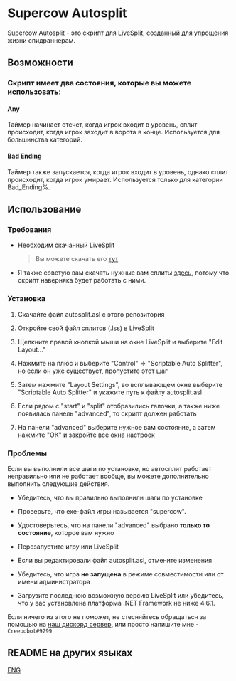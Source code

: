 # Supercow Autosplit

Supercow Autosplit - это скрипт для LiveSplit, созданный для упрощения жизни спидраннерам.

## Возможности

### Скрипт имеет два состояния, которые вы можете использовать:

#### Any

Таймер начинает отсчет, когда игрок входит в уровень, сплит происходит, когда игрок заходит в ворота в конце. Используется для большинства категорий.

#### Bad Ending

Таймер также запускается, когда игрок входит в уровень, однако сплит происходит, когда игрок умирает. Используется только для категории Bad_Ending%.

## Использование

### Требования

* Необходим скачанный LiveSplit
  > Вы можете скачать его [тут](https://livesplit.org/)

* Я также советую вам скачать нужные вам сплиты [здесь](https://www.speedrun.com/super_cow/resources), потому что скрипт наверняка будет работать с ними.

### Установка

1. Скачайте файл autosplit.asl с этого репозитория

2. Откройте свой файл сплитов (.lss) в LiveSplit

3. Щелкните правой кнопкой мыши на окне LiveSplit и выберите "Edit Layout..."

4. Нажмите на плюс и выберите "Control" => "Scriptable Auto Splitter", но если он уже существует, пропустите этот шаг

5. Затем нажмите "Layout Settings", во всплывающем окне выберите "Scriptable Auto Splitter" и укажите путь к файлу autosplit.asl

6. Если рядом с "start" и "split" отобразились галочки, а также ниже появилась панель "advanced", то скрипт должен работать

7. На панели "advanced" выберите нужное вам состояние, а затем нажмите "ОК" и закройте все окна настроек

### Проблемы

Если вы выполнили все шаги по установке, но автосплит работает неправильно или не работает вообще, вы можете дополнительно выполнить следующие действия.

* Убедитесь, что вы правильно выполнили шаги по установке

* Проверьте, что exe-файл игры называется "supercow".

* Удостоверьтесь, что на панели "advanced" выбрано **только то состояние**, которое вам нужно

* Перезапустите игру или LiveSplit

* Если вы редактировали файл autosplit.asl, отмените изменения

* Убедитесь, что игра **не запущена** в режиме совместимости или от имени администратора

* Загрузите последнюю возможную версию LiveSplit или убедитесь, что у вас установлена платформа .NET Framework не ниже 4.6.1.

Если ничего из этого не поможет, не стесняйтесь обращаться за помощью на [наш дискорд сервер](https://discord.com/invite/JzCvwh5), или просто напишите мне - `Creepobot#9299`

## README на других языках
[ENG](https://github.com/Creepobot/SupercowAutosplit/blob/main/README.md)
